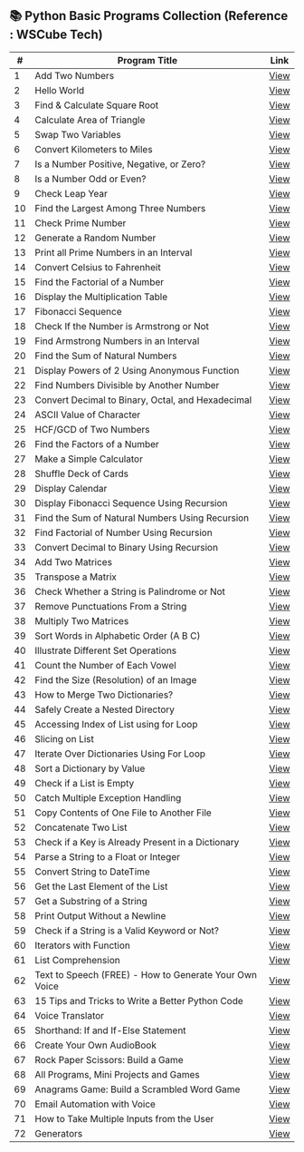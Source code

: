 ## 📚 Python Basic Programs Collection (Reference : WSCube Tech)

| #  | Program Title                                                  | Link |
|----|----------------------------------------------------------------|------|
| 1  | Add Two Numbers                                                | [View](https://www.online-python.com/1LgSPzrwDG) |
| 2  | Hello World                                                    | [View](https://www.online-python.com/wAgHQm5S9j) |
| 3  | Find & Calculate Square Root                                   | [View](https://www.online-python.com/4yDefOdlbr) |
| 4  | Calculate Area of Triangle                                     | [View](https://www.online-python.com/HInxUNCW7K) |
| 5  | Swap Two Variables                                             | [View](https://www.online-python.com/kA6fEgR3OV) |
| 6  | Convert Kilometers to Miles                                    | [View](https://www.online-python.com/fqxbQXtRCU) |
| 7  | Is a Number Positive, Negative, or Zero?                       | [View](https://www.online-python.com/NdrP08KU7e) |
| 8  | Is a Number Odd or Even?                                       | [View](https://www.online-python.com/DHg7AFx1uU) |
| 9  | Check Leap Year                                                | [View](https://www.online-python.com/XEzAHWcRLT) |
| 10 | Find the Largest Among Three Numbers                           | [View](https://www.online-python.com/qeJRQsbByU) |
| 11 | Check Prime Number                                             | [View](https://www.online-python.com/PEK9kBZlUe) |
| 12 | Generate a Random Number                                       | [View](https://www.online-python.com/t0qkerojD8) |
| 13 | Print all Prime Numbers in an Interval                         | [View](https://www.online-python.com/t5nEBVs7H0) |
| 14 | Convert Celsius to Fahrenheit                                  | [View](https://www.online-python.com/g6etIDZUkf) |
| 15 | Find the Factorial of a Number                                 | [View](https://www.online-python.com/PwO6ekz9dS) |
| 16 | Display the Multiplication Table                               | [View](https://www.online-python.com/LKaqnQSNDT) |
| 17 | Fibonacci Sequence                                             | [View](https://www.online-python.com/W0BU51fFIb) |
| 18 | Check If the Number is Armstrong or Not                        | [View](https://www.online-python.com/FUHe3DKQTt) |
| 19 | Find Armstrong Numbers in an Interval                          | [View](https://www.online-python.com/xrOQb3C2oH) |
| 20 | Find the Sum of Natural Numbers                                | [View](https://www.online-python.com/tygSLp7mRO) |
| 21 | Display Powers of 2 Using Anonymous Function                   | [View](https://www.online-python.com/bdNDEsj3Cq) |
| 22 | Find Numbers Divisible by Another Number                       | [View](https://www.online-python.com/O2Ml1jkVB0) |
| 23 | Convert Decimal to Binary, Octal, and Hexadecimal              | [View](https://www.online-python.com/eMoQabm6cI) |
| 24 | ASCII Value of Character                                       | [View](https://www.online-python.com/MXA4nlFKbz) |
| 25 | HCF/GCD of Two Numbers                                         | [View](https://www.online-python.com/pc4y0PgjvR) |
| 26 | Find the Factors of a Number                                   | [View](https://www.online-python.com/wShDxUl62c) |
| 27 | Make a Simple Calculator                                       | [View](https://www.online-python.com/vm5iHIlwVb) |
| 28 | Shuffle Deck of Cards                                          | [View](https://www.online-python.com/Haf8MDlXtj) |
| 29 | Display Calendar                                               | [View](https://www.online-python.com/QUwxiRlsek) |
| 30 | Display Fibonacci Sequence Using Recursion                     | [View](https://www.online-python.com/xqoTpF4hsC) |
| 31 | Find the Sum of Natural Numbers Using Recursion                | [View](https://www.online-python.com/JcOwx8j6np) |
| 32 | Find Factorial of Number Using Recursion                       | [View](https://www.online-python.com/O4kdsHmPb5) |
| 33 | Convert Decimal to Binary Using Recursion                      | [View](https://www.online-python.com/XAzYdItsEn) |
| 34 | Add Two Matrices                                               | [View](https://www.online-python.com/rhvlFp9BPo) |
| 35 | Transpose a Matrix                                             | [View](https://www.online-python.com/Va9JyY6Hqi) |
| 36 | Check Whether a String is Palindrome or Not                    | [View](https://www.online-python.com/P6gz7yvcOM) |
| 37 | Remove Punctuations From a String                              | [View](https://www.online-python.com/idvTsHCmWj) |
| 38 | Multiply Two Matrices                                          | [View](https://www.online-python.com/4ZqoG6CkVx) |
| 39 | Sort Words in Alphabetic Order (A B C)                         | [View](https://www.online-python.com/Oi1aDYtMqK) |
| 40 | Illustrate Different Set Operations                            | [View](https://www.online-python.com/Pef6ym7T0Z) |
| 41 | Count the Number of Each Vowel                                 | [View](https://www.online-python.com/qWdxIM3Rnp) |
| 42 | Find the Size (Resolution) of an Image                         | [View](https://www.online-python.com/rHfcRdgw9P) |
| 43 | How to Merge Two Dictionaries?                                 | [View](https://www.online-python.com/wQcz9WxfRV) |
| 44 | Safely Create a Nested Directory                               | [View](https://www.online-python.com/yzAl4Gqmg6) |
| 45 | Accessing Index of List using for Loop                         | [View](https://www.online-python.com/4ZQIxrjT6X) |
| 46 | Slicing on List                                                | [View](https://www.online-python.com/0HzmTGtQkL) |
| 47 | Iterate Over Dictionaries Using For Loop                       | [View](https://www.online-python.com/YPUfvm7SGn) |
| 48 | Sort a Dictionary by Value                                     | [View](https://www.online-python.com/KaEgvUTSQm) |
| 49 | Check if a List is Empty                                       | [View](https://www.online-python.com/6FUXhqZHDA) |
| 50 | Catch Multiple Exception Handling                              | [View](https://www.online-python.com/ek9MmRLQ5H) |
| 51 | Copy Contents of One File to Another File                      | [View](https://www.online-python.com/ZFKUhag2wl) |
| 52 | Concatenate Two List                                           | [View](https://www.online-python.com/Cfpl2THE78) |
| 53 | Check if a Key is Already Present in a Dictionary              | [View](https://www.online-python.com/Ke6I1vuOgf) |
| 54 | Parse a String to a Float or Integer                           | [View](https://www.online-python.com/Ke6I1vuOgf) |
| 55 | Convert String to DateTime                                     | [View](https://www.online-python.com/pylKZgAQn0) |
| 56 | Get the Last Element of the List                               | [View](https://www.online-python.com/yShPRL3mZ1) |
| 57 | Get a Substring of a String                                    | [View](https://www.online-python.com/gonjtdT5VX) |
| 58 | Print Output Without a Newline                                 | [View](https://www.online-python.com/5Gocat4VqH) |
| 59 | Check if a String is a Valid Keyword or Not?                   | [View](https://www.online-python.com/3D20SIc4Ra) |
| 60 | Iterators with Function                                        | [View](https://www.online-python.com/QW0PfL5273) |
| 61 | List Comprehension                                             | [View](https://www.online-python.com/3EHfyOdTzR) |
| 62 | Text to Speech (FREE) - How to Generate Your Own Voice         | [View](https://www.online-python.com/Zgh0bqjkIU) |
| 63 | 15 Tips and Tricks to Write a Better Python Code               | [View](https://www.online-python.com/23EH0P8qu1) |
| 64 | Voice Translator                                               | [View](https://www.online-python.com/U80NsarELx) |
| 65 | Shorthand: If and If-Else Statement                            | [View](https://www.online-python.com/S5mRJbV7D6) |
| 66 | Create Your Own AudioBook                                      | [View](https://www.online-python.com/F3lXxt1DM6) |
| 67 | Rock Paper Scissors: Build a Game                              | [View](https://www.online-python.com/mVgzjQMYXL) |
| 68 | All Programs, Mini Projects and Games                          | [View]() |
| 69 | Anagrams Game: Build a Scrambled Word Game                     | [View](https://www.online-python.com/4SCZup7Eoj) |
| 70 | Email Automation with Voice                                    | [View](https://www.online-python.com/wWjGeMKdLZ) |
| 71 | How to Take Multiple Inputs from the User                      | [View](https://www.online-python.com/oYjlMaWNTZ) |
| 72 | Generators                                                     | [View](https://www.online-python.com/YRf2HmoGCJ) |





